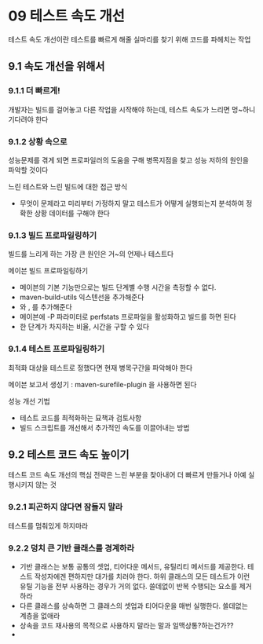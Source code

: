 # 09 테스트 속도 개선

테스트 속도 개선이란 테스트를 빠르게 해줄 실마리를 찾기 위해 코드를 파헤치는 작업

## 9.1 속도 개선을 위해서

### 9.1.1 더 빠르게!

개발자는 빌드를 걸어놓고 다른 작업을 시작해야 하는데, 테스트 속도가 느리면 멍~하니 기다려야 한다

### 9.1.2 상황 속으로

성능문제를 겪게 되면 프로파일러의 도움을 구해 병목지점을 찾고 성능 저하의 원인을 파악할 것이다

느린 테스트와 느린 빌드에 대한 접근 방식

- 무엇이 문제라고 미리부터 가정하지 말고 테스트가 어떻게 실행되는지 분석하여 정확한 상황 데이터를 구해야 한다

### 9.1.3 빌드 프로파일링하기

빌드를 느리게 하는 가장 큰 원인은 거~의 언제나 테스트다

메이븐 빌드 프로파일링하기

- 메이븐의 기본 기능만으로는 빌드 단계별 수행 시간을 측정할 수 없다.
- maven-build-utils 익스텐선을 추가해준다
- <build> 와 <properties>, <profiles> 를 추가해준다
- 메이븐에 -P 파라미터로 perfstats 프로파일을 활성화하고 빌드를 하면 된다
- 한 단계가 차지하는 비율, 시간을 구할 수 있다

### 9.1.4 테스트 프로파일링하기

최적화 대상을 테스트로 정했다면 현재 병목구간을 파악해야 한다

메이븐 보고서 생성기 : maven-surefile-plugin 을 사용하면 된다

성능 개선 기법

- 테스트 코드를 최적화하는 묘책과 검토사항
- 빌드 스크립트를 개선해서 추가적인 속도를 이끌어내는 방법

## 9.2 테스트 코드 속도 높이기

테스트 코드 속도 개선의 핵심 전략은 느린 부분을 찾아내어 더 빠르게 만들거나 아예 실행시키지 않는 것

### 9.2.1 피곤하지 않다면 잠들지 말라

테스트를 멈춰있게 하지마라

### 9.2.2 덩치 큰 기반 클래스를 경계하라

- 기반 클래스는 보통 공통의 셋업, 티어다운 메서드, 유틸리티 메서드를 제공한다. 테스트 작성자에겐 편하지만 대가를 치러야 한다. 하위 클래스의 모든 테스트가 이런 유틸 기능을 전부 사용하는 경우가 거의 없다. 쓸데없이 반복 수행되는 요소를 제거하라
- 다른 클래스를 상속하면 그 클래스의 셋업과 티어다운을 매번 실행한다. 쓸데없는 계층을 없애라
- 상속을 코드 재사용의 목적으로 사용하지 말라는 말과 일맥상통?하는건가??
-